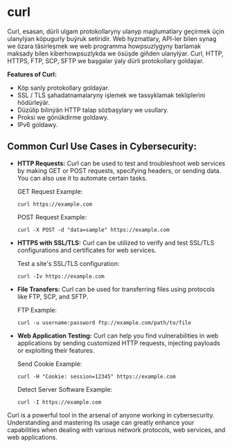 # curl

Curl, esasan, dürli ulgam protokollaryny ulanyp maglumatlary geçirmek üçin ulanylýan köpugurly buýruk setiridir. Web hyzmatlary, API-ler bilen synag we özara täsirleşmek we web programma howpsuzlygyny barlamak maksady bilen kiberhowpsuzlykda we ösüşde giňden ulanylýar. Curl, HTTP, HTTPS, FTP, SCP, SFTP we başgalar ýaly dürli protokollary goldaýar.

**Features of Curl:**

- Köp sanly protokollary goldaýar.
- SSL / TLS şahadatnamalaryny işlemek we tassyklamak tekliplerini hödürleýär.
- Düzülip bilinýän HTTP talap sözbaşylary we usullary.
- Proksi we gönükdirme goldawy.
- IPv6 goldawy.

## Common Curl Use Cases in Cybersecurity:

- **HTTP Requests:**
  Curl can be used to test and troubleshoot web services by making GET or POST requests, specifying headers, or sending data. You can also use it to automate certain tasks.

  GET Request Example:

  ```
  curl https://example.com
  ```

  POST Request Example:

  ```
  curl -X POST -d "data=sample" https://example.com
  ```

- **HTTPS with SSL/TLS:**
  Curl can be utilized to verify and test SSL/TLS configurations and certificates for web services.

  Test a site's SSL/TLS configuration:

  ```
  curl -Iv https://example.com
  ```

- **File Transfers:**
  Curl can be used for transferring files using protocols like FTP, SCP, and SFTP.

  FTP Example:

  ```
  curl -u username:password ftp://example.com/path/to/file
  ```

- **Web Application Testing:**
  Curl can help you find vulnerabilities in web applications by sending customized HTTP requests, injecting payloads or exploiting their features.

  Send Cookie Example:

  ```
  curl -H "Cookie: session=12345" https://example.com
  ```

  Detect Server Software Example:

  ```
  curl -I https://example.com
  ```

Curl is a powerful tool in the arsenal of anyone working in cybersecurity. Understanding and mastering its usage can greatly enhance your capabilities when dealing with various network protocols, web services, and web applications.
